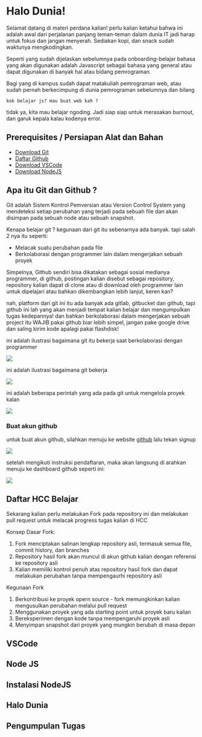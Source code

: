 # Halo Dunia!
Selamat datang di materi perdana kalian! perlu kalian ketahui bahwa ini adalah awal dari perjalanan panjang teman-teman dalam dunia IT jadi harap untuk fokus dan jangan menyerah. Sediakan kopi, dan snack sudah waktunya mengkodingkan.

Seperti yang sudah dijelaskan sebelumnya pada onboarding-belajar bahasa yang akan digunakan adalah Javascript sebagai bahasa yang general atau dapat digunakan di banyak hal atau bidang pemrograman.

Bagi yang di kampus sudah dapat matakuliah pemrograman web, atau sudah pernah berkecimpung di dunia pemrograman sebelumnya dan bilang
 ```
kok belajar js? mau buat web kah ?
 ```

 tidak ya, kita mau belajar ngoding. Jadi siap siap untuk merasakan burnout, dan garuk kepala kalau kodenya error.


## Prerequisites / Persiapan Alat dan Bahan
- <a href="https://git-scm.com/downloads">Download Git</a>  
- <a href="">Daftar Github</a>
- <a href="">Download VSCode </a>
- <a href="">Download NodeJS </a>

## Apa itu Git dan Github ? 
Git adalah Sistem Kontrol Pemversian atau Version Control System yang mendeteksi setiap perubahan yang terjadi pada sebuah file dan akan disimpan pada sebuah node atau sebuah snapshot. 

Kenapa belajar git ? 
kegunaan dari git itu sebenarnya ada banyak. tapi salah 2 nya itu seperti: 
- Melacak suatu perubahan pada file
- Berkolaborasi dengan programmer lain dalam mengerjakan sebuah proyek 

Simpelnya, Github sendiri bisa dikatakan sebagai sosial medianya programmer, di github, postingan kalian disebut sebagai repository, repository kalian dapat di clone atau di download oleh programmer lain untuk dipelajari atau bahkan dikembangkan lebih lanjut, keren kan? 

nah, platform dari git ini itu ada banyak ada gitlab, gitbucket dan github, tapi github ini lah yang akan menjadi tempat kalian belajar dan mengumpulkan tugas kedepannya! dan bahkan berkolaborasi dalam mengerjakan sebuah project itu WAJIB pakai github biar lebih simpel, jangan pake google drive dan saling kirim kode apalagi pakai flashdisk!

ini adalah ilustrasi bagaimana git itu bekerja saat berkolaborasi dengan programmer

<img src="./asset/carakerjagit.webp">

ini adalah ilustrasi bagaimana git bekerja 

<img src="./asset/carakerjagitlagi.jpg">

ini adalah beberapa perintah yang ada pada git untuk mengelola proyek kalan 

<img src="./asset/gitcitsit.webp">

### Buat akun github
untuk buat akun github, silahkan menuju ke website <a href="github.com">github</a> lalu tekan signup 

<img src="./asset/signup.png">

setelah mengikuti instruksi pendaftaran, maka akan langsung di arahkan menuju ke dashboard github seperti ini:

<img src="./asset/dashboard.png">

## Daftar HCC Belajar 
Sekarang kalian perlu melakukan Fork pada repository ini dan melakukan pull request untuk melacak progress tugas kalian di HCC

Konsep Dasar Fork:
1. Fork menciptakan salinan lengkap repository asli, termasuk semua file, commit history, dan branches
2. Repository hasil fork akan muncul di akun github kalian dengan referensi ke repository asli
3. Kalian memiliki kontrol penuh atas repository hasil fork dan dapat melakukan perubahan tanpa mempengaurhi repository asli

Kegunaan Fork
1. Berkontribusi ke proyek opern source - fork memungkinkan kalian mengusulkan perubahan melalui pull request
2. Menggunakan proyek yang ada starting point untuk proyek baru kalian
3. Bereksperimen dengan kode tanpa mempengaruhi proyek asli 
4. Menyimpan snapshot dari proyek yang mungkin berubah di masa depan


## VSCode

## Node JS 

## Instalasi NodeJS

## Halo Dunia 

## Pengumpulan Tugas
